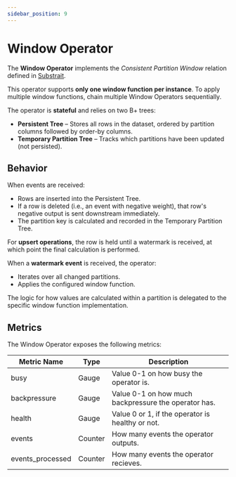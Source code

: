 ```yaml
---
sidebar_position: 9
---
```


# Window Operator

The **Window Operator** implements the *Consistent Partition Window* relation defined in [Substrait](https://substrait.io/relations/physical_relations/#consistent-partition-window-operation).

This operator supports **only one window function per instance**. To apply multiple window functions, chain multiple Window Operators sequentially.

The operator is **stateful** and relies on two B+ trees:

- **Persistent Tree** – Stores all rows in the dataset, ordered by partition columns followed by order-by columns.
- **Temporary Partition Tree** – Tracks which partitions have been updated (not persisted).

## Behavior

When events are received:

- Rows are inserted into the Persistent Tree.
- If a row is deleted (i.e., an event with negative weight), that row's negative output is sent downstream immediately.
- The partition key is calculated and recorded in the Temporary Partition Tree.

For **upsert operations**, the row is held until a watermark is received, at which point the final calculation is performed.

When a **watermark event** is received, the operator:

- Iterates over all changed partitions.
- Applies the configured window function.

The logic for how values are calculated within a partition is delegated to the specific window function implementation.

## Metrics

The Window Operator exposes the following metrics:

| Metric Name       | Type      | Description                                           |
| ----------------- | --------- | ----------------------------------------------------- |
| busy              | Gauge     | Value 0-1 on how busy the operator is.                |
| backpressure      | Gauge     | Value 0-1 on how much backpressure the operator has.  |
| health            | Gauge     | Value 0 or 1, if the operator is healthy or not.      |
| events            | Counter   | How many events the operator outputs.                 |
| events_processed  | Counter   | How many events the operator recieves.                |

